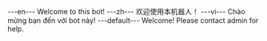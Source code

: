 ---en---
Welcome to this bot!
---zh---
欢迎使用本机器人！
---vi---
Chào mừng bạn đến với bot này!
---default---
Welcome! Please contact admin for help.
